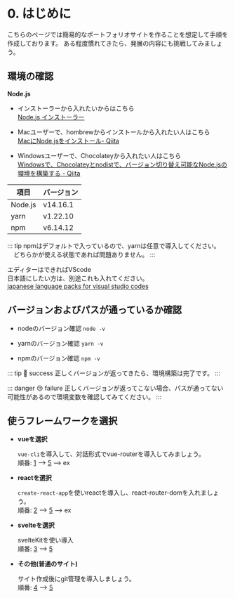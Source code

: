# 0. はじめに

こちらのページでは簡易的なポートフォリオサイトを作ることを想定して手順を作成しております。
ある程度慣れてきたら、発展の内容にも挑戦してみましょう。

## 環境の確認
**Node.js**
- インストーラーから入れたいからはこちら<br>
  [Node.js インストーラー](https://nodejs.org/ja/)

- Macユーザーで、hombrewからインストールから入れたい人はこちら<br>
  [ MacにNode.jsをインストール- Qiita](https://qiita.com/kyosuke5_20/items/c5f68fc9d89b84c0df09)

- Windowsユーザーで、Chocolateyから入れたい人はこちら<br>
  [Windowsで、Chocolateyとnodistで、バージョン切り替え可能なNode.jsの環境を構築する - Qiita](https://qiita.com/masatomix/items/bcb0e7c64013e61af4d4)

| 項目    | バージョン |
| ------- | ---------- |
| Node.js | v14.16.1   |
| yarn    | v1.22.10   |
| npm     | v6.14.12   |

::: tip
  npmはデフォルトで入っているので、yarnは任意で導入してください。
　どちらかが使える状態であれば問題ありません。
:::


エディターはできればVScode<br>
日本語にしたい方は、別途これも入れてください。<br>
[japanese language packs for visual studio codes](https://marketplace.visualstudio.com/items?itemName=MS-CEINTL.vscode-language-pack-ja)

## バージョンおよびパスが通っているか確認
- nodeのバージョン確認
 `node -v`

- yarnのバージョン確認
 `yarn -v`

- npmのバージョン確認
  `npm -v`


::: tip 🎉 success
 正しくバージョンが返ってきたら、環境構築は完了です。
:::

::: danger 😢 failure
 正しくバージョンが返ってこない場合、パスが通ってない可能性があるので環境変数を確認してみてください。
:::


## 使うフレームワークを選択
- **vueを選択**
  
  `vue-cli`を導入して、対話形式でvue-routerを導入してみましょう。<br>
  順番: [1](../1_vue/) --> [5](../5_githubpages/) --> ex



- **reactを選択** 
  
   `create-react-app`を使いreactを導入し、react-router-domを入れましょう。<br>
   順番: [2](../2_react/) --> [5](../5_githubpages/) --> ex


- **svelteを選択**
  
  svelteKitを使い導入<br>
  順番: [3](../3_svelte/) --> [5](../5_githubpages/)


- **その他(普通のサイト)**
  
  サイト作成後にgit管理を導入しましょう。<br>
  順番: [4](../4_other/) --> [5](../5_githubpages/)
